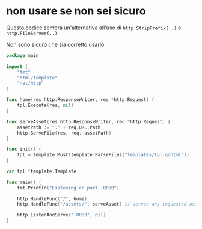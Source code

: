# non usare se non sei sicuro

Questo codice sembra un'alternativa all'uso di `http.StripPrefix(..)` e `http.FileServer(..)`

Non sono sicuro che sia corretto usarlo.

```Go
package main

import (
	"fmt"
	"html/template"
	"net/http"
)

func home(res http.ResponseWriter, req *http.Request) {
	tpl.Execute(res, nil)
}

func serveAsset(res http.ResponseWriter, req *http.Request) {
	assetPath := "." + req.URL.Path
	http.ServeFile(res, req, assetPath)
}

func init() {
	tpl = template.Must(template.ParseFiles("templates/tpl.gohtml"))
}

var tpl *template.Template

func main() {
	fmt.Println("Listening on port :8080")

	http.HandleFunc("/", home)
	http.HandleFunc("/assets/", serveAsset) // serves any requested asset in the folder ./assets

	http.ListenAndServe(":8080", nil)
}
```
